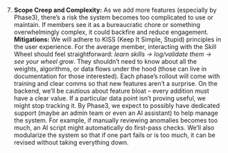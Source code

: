 7. **Scope Creep and Complexity:** As we add more features (especially by Phase3), there’s a risk the system becomes too complicated to use or maintain. If members see it as a bureaucratic chore or something overwhelmingly complex, it could backfire and reduce engagement. **Mitigations:** We will adhere to KISS (Keep It Simple, Stupid) principles in the user experience. For the average member, interacting with the Skill Wheel should feel straightforward: _learn skills → log/validate them → see your wheel grow_. They shouldn’t need to know about all the weights, algorithms, or data flows under the hood (those can live in documentation for those interested). Each phase’s rollout will come with training and clear comms so that new features aren’t a surprise. On the backend, we’ll be cautious about feature bloat – every addition must have a clear value. If a particular data point isn’t proving useful, we might stop tracking it. By Phase3, we expect to possibly have dedicated support (maybe an admin team or even an AI assistant) to help manage the system. For example, if manually reviewing anomalies becomes too much, an AI script might automatically do first-pass checks. We’ll also modularize the system so that if one part fails or is too much, it can be revised without taking everything down.